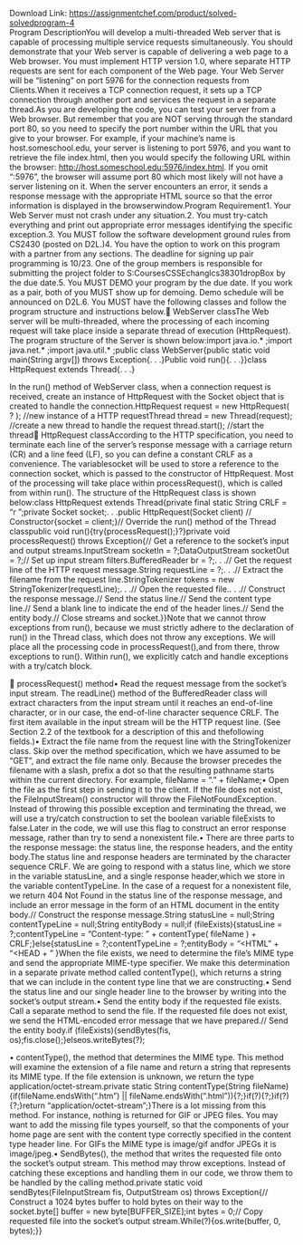 Download Link: https://assignmentchef.com/product/solved-solvedprogram-4
<br>
Program DescriptionYou will develop a multi-threaded Web server that is capable of processing multiple service requests simultaneously. You should demonstrate that your Web server is capable of delivering a web page to a Web browser. You must implement HTTP version 1.0, where separate HTTP requests are sent for each component of the Web page. Your Web Server will be “listening” on port 5976 for the connection requests from Clients.When it receives a TCP connection request, it sets up a TCP connection through another port and services the request in a separate thread.As you are developing the code, you can test your server from a Web browser. But remember that you are NOT serving through the standard port 80, so you need to specify the port number within the URL that you give to your browser. For example, if your machine’s name is host.someschool.edu, your server is listening to port 5976, and you want to retrieve the file index.html, then you would specify the following URL within the browser: http://host.someschool.edu:5976/index.html. If you omit “:5976”, the browser will assume port 80 which most likely will not have a server listening on it. When the server encounters an error, it sends a response message with the appropriate HTML source so that the error information is displayed in the browserwindow.Program Requirement1. Your Web Server must not crash under any situation.2. You must try-catch everything and print out appropriate error messages identifying the specific exception.3. You MUST follow the software development ground rules from CS2430 (posted on D2L.)4. You have the option to work on this program with a partner from any sections. The deadline for signing up pair programming is 10/23. One of the group members is responsible for submitting the project folder to S:CoursesCSSEchanglcs38301dropBox by the due date.5. You MUST DEMO your program by the due date. If you work as a pair, both of you MUST show up for demoing. Demo schedule will be announced on D2L.6. You MUST have the following classes and follow the program structure and instructions below.&#x1; WebServer classThe Web server will be multi-threaded, where the processing of each incoming request will take place inside a separate thread of execution (HttpRequest). The program structure of the Server is shown below:import java.io.* ;import java.net.* ;import java.util.* ;public class WebServer{public static void main(String argv[]) throws Exception{. . .}Public void run(){. . .}}class HttpRequest extends Thread{. . .}

In the run() method of WebServer class, when a connection request is received, create an instance of HttpRequest with the Socket object that is created to handle the connection.HttpRequest request = new HttpRequest( ? ); //new instance of a HTTP requestThread thread = new Thread(request); //create a new thread to handle the request thread.start(); //start the thread&#x1; HttpRequest classAccording to the HTTP specification, you need to terminate each line of the server’s response message with a carriage return (CR) and a line feed (LF), so you can define a constant CRLF as a convenience. The variablesocket will be used to store a reference to the connection socket, which is passed to the constructor of HttpRequest. Most of the processing will take place within processRequest(), which is called from within run(). The structure of the HttpRequest class is shown below:class HttpRequest extends Thread{private final static String CRLF = “r
”;private Socket socket;. . .public HttpRequest(Socket client) // Constructor{socket = client;}// Override the run() method of the Thread classpublic void run(){try{processRequest();}?}private void processRequest() throws Exception{// Get a reference to the socket’s input and output streams.InputStream socketIn = ?;DataOutputStream socketOut = ?;// Set up input stream filters.BufferedReader br = ?;. . .// Get the request line of the HTTP request message.String requestLine = ?;. . .// Extract the filename from the request line.StringTokenizer tokens = new StringTokenizer(requestLine);. . .// Open the requested file.. . .// Construct the response message.// Send the status line.// Send the content type line.// Send a blank line to indicate the end of the header lines.// Send the entity body.// Close streams and socket.}}Note that we cannot throw exceptions from run(), because we must strictly adhere to the declaration of run() in the Thread class, which does not throw any exceptions. We will place all the processing code in processRequest(),and from there, throw exceptions to run(). Within run(), we explicitly catch and handle exceptions with a try/catch block.

&#x1; processRequest() method• Read the request message from the socket’s input stream. The readLine() method of the BufferedReader class will extract characters from the input stream until it reaches an end-of-line character, or in our case, the end-of-line character sequence CRLF. The first item available in the input stream will be the HTTP request line. (See Section 2.2 of the textbook for a description of this and thefollowing fields.)• Extract the file name from the request line with the StringTokenizer class. Skip over the method specification, which we have assumed to be “GET”, and extract the file name only. Because the browser precedes the filename with a slash, prefix a dot so that the resulting pathname starts within the current directory. For example, fileName = “.” + fileName;• Open the file as the first step in sending it to the client. If the file does not exist, the FileInputStream() constructor will throw the FileNotFoundException. Instead of throwing this possible exception and terminating the thread, we will use a try/catch construction to set the boolean variable fileExists to false.Later in the code, we will use this flag to construct an error response message, rather than try to send a nonexistent file.• There are three parts to the response message: the status line, the response headers, and the entity body.The status line and response headers are terminated by the character sequence CRLF. We are going to respond with a status line, which we store in the variable statusLine, and a single response header,which we store in the variable contentTypeLine. In the case of a request for a nonexistent file, we return 404 Not Found in the status line of the response message, and include an error message in the form of an HTML document in the entity body.// Construct the response message.String statusLine = null;String contentTypeLine = null;String entityBody = null;if (fileExists){statusLine = ?;contentTypeLine = “Content-type: ” + contentType( fileName ) + CRLF;}else{statusLine = ?;contentTypeLine = ?;entityBody = “&lt;HTML” + “&lt;HEAD + ” }When the file exists, we need to determine the file’s MIME type and send the appropriate MIME-type specifier. We make this determination in a separate private method called contentType(), which returns a string that we can include in the content type line that we are constructing.• Send the status line and our single header line to the browser by writing into the socket’s output stream.• Send the entity body if the requested file exists. Call a separate method to send the file. If the requested file does not exist, we send the HTML-encoded error message that we have prepared.// Send the entity body.if (fileExists){sendBytes(fis, os);fis.close();}elseos.writeBytes(?);

• contentType(), the method that determines the MIME type. This method will examine the extension of a file name and return a string that represents its MIME type. If the file extension is unknown, we return the type application/octet-stream.private static String contentType(String fileName){if(fileName.endsWith(“.htm”) || fileName.endsWith(“.html”)){?;}if(?){?;}if(?){?;}return “application/octet-stream”;}There is a lot missing from this method. For instance, nothing is returned for GIF or JPEG files. You may want to add the missing file types yourself, so that the components of your home page are sent with the content type correctly specified in the content type header line. For GIFs the MIME type is image/gif andfor JPEGs it is image/jpeg.• SendBytes(), the method that writes the requested file onto the socket’s output stream. This method may throw exceptions. Instead of catching these exceptions and handling them in our code, we throw them to be handled by the calling method.private static void sendBytes(FileInputStream fis, OutputStream os) throws Exception{// Construct a 1024 bytes buffer to hold bytes on their way to the socket.byte[] buffer = new byte[BUFFER_SIZE];int bytes = 0;// Copy requested file into the socket’s output stream.While(?){os.write(buffer, 0, bytes);}}
